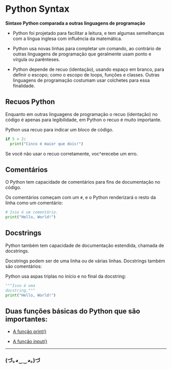 # Python Syntax

**Sintaxe Python comparada a outras linguagens de programação**

- Python foi projetado para facilitar a leitura, e tem algumas semelhanças com a língua inglesa com influência da matemática.

- Python usa novas linhas para completar um comando, ao contrário de outras linguagens de programação que geralmente usam ponto e vírgula ou parênteses.

- Python depende de recuo (identação), usando espaço em branco, para definir o escopo; como o escopo de loops, funções e classes. Outras linguagens de programação costumam usar colchetes para essa finalidade.

## Recuos Python

Enquanto em outras linguagens de programação o recuo (identação) no código é apenas para legibilidade, em Python o recuo é muito importante.

Python usa recuo para indicar um bloco de código.

```python
if 5 > 2:
  print("Cinco é maior que dois!")
```

Se você não usar o recuo corretamente, voc^erecebe um erro.

## Comentários

O Python tem capacidade de comentários para fins de documentação no código.

Os comentários começam com um `#`, e o Python renderizará o resto da linha como um comentário:

```python
# Isso é um comentário.
print("Hello, World!")
```

## Docstrings

Python também tem capacidade de documentação estendida, chamada de docstrings.

Docstrings podem ser de uma linha ou de várias linhas. Docstrings também são comentários:

Python usa aspas triplas no início e no final da docstring:

```python
"""Isso é uma
docstring."""
print("Hello, World!")
```

## Duas funções básicas do Python que são importantes:

- [A função print()](https://github.com/marcoshsq/Python_Reference_sheet/blob/main/01.%20B%C3%A1sico/print().py)

- [A função input()](https://github.com/marcoshsq/Python_Reference_sheet/blob/main/01.%20B%C3%A1sico/input.py)

---

### (づ｡◕‿‿◕｡)づ
